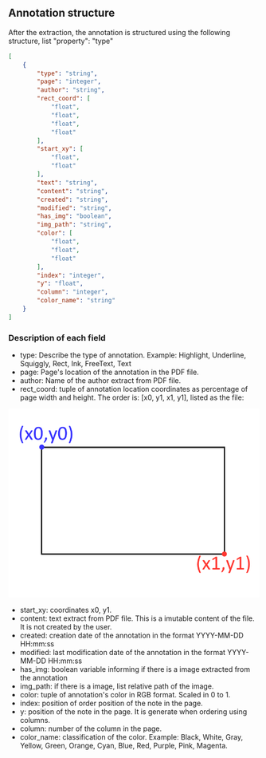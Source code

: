 ## Annotation structure

After the extraction,  the annotation is structured using the following structure,  list "property": "type"

```json
[
    {
        "type": "string",
        "page": "integer",
        "author": "string",
        "rect_coord": [
            "float",
            "float",
            "float",
            "float"
        ],
        "start_xy": [
            "float",
            "float"
        ],
        "text": "string",
        "content": "string",
        "created": "string",
        "modified": "string",
        "has_img": "boolean",
        "img_path": "string",
        "color": [
            "float",
            "float",
            "float"
        ],
        "index": "integer",
        "y": "float",
        "column": "integer",
        "color_name": "string"
    }
]
```

### Description of each field

- type: Describe the type of annotation. Example: Highlight,  Underline,  Squiggly,  Rect,  Ink,  FreeText,  Text
- page: Page's location of the annotation in the PDF file.
- author: Name of the author extract from PDF file.
- rect_coord: tuple of annotation location coordinates as percentage of page width and height. The order is: [x0, y1, x1, y1],  listed as the file:

![Rect coordinates](imgs/Rect_coords.png)

- start_xy: coordinates x0,  y1.
- content: text extract from PDF file. This is a imutable content of the file. It is not created by the user.
- created: creation date of the annotation in the format YYYY-MM-DD HH:mm:ss
- modified: last modification date of the annotation in the format YYYY-MM-DD HH:mm:ss
- has_img: boolean variable informing if there is a image extracted from the annotation
- img_path: if there is a image,  list relative path of the image.
- color: tuple of annotation's color in RGB format. Scaled in 0 to 1.
- index: position of order position of the note in the page. 
- y: position of the note in the page. It is generate when ordering using columns.
- column: number of the column in the page.
- color_name: classification of the color. Example: Black,  White,  Gray,  Yellow,  Green,  Orange,  Cyan,  Blue,  Red,  Purple,  Pink,  Magenta.